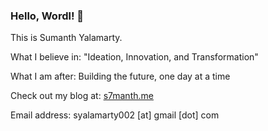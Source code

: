 ### Hello, Wordl! 👋

This is Sumanth Yalamarty. 

What I believe in: "Ideation, Innovation, and Transformation"

What I am after: Building the future, one day at a time

Check out my blog at: [s7manth.me](https://s7manth.me)

Email address: syalamarty002 [at] gmail [dot] com

<!--
**s7manth/s7manth** is a ✨ _special_ ✨ repository because its `README.md` (this file) appears on your GitHub profile.

Here are some ideas to get you started:

- 🔭 I’m currently working on ...
- 🌱 I’m currently learning ...
- 👯 I’m looking to collaborate on ...
- 🤔 I’m looking for help with ...
- 💬 Ask me about ...
- 📫 How to reach me: ...
- 😄 Pronouns: ...
- ⚡ Fun fact: ...
-->
